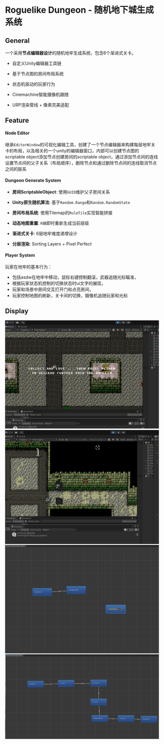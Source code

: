 # Roguelike Dungeon - 随机地下城生成系统  

## General

一个采用**节点编辑器设计**的随机地牢生成系统，包含6个渐进式关卡。

- 自定义Unity编辑器工具链

- 基于节点图的房间布局系统

- 状态机驱动的玩家行为

- Cinemachine智能摄像机跟随

- URP渲染管线 + 像素完美适配

 

## Feature

#### Node Editor

继承`EditorWindow`的可视化编辑工具，创建了一个节点编辑器来构建每层地牢关卡的布局，以及相关的一个unity的编辑器窗口，内部可以创建节点图的scriptable object添加节点创建房间的scriptable object，通过添加节点间的连线设置节点间的父子关系（布局顺序），删除节点和通过删除节点间的连线取消节点之间的联系

 

#### Dungeon  Generate System

- **房间ScriptableObject**: 使用`GUID`维护父子房间关系

- **Unity原生随机算法**: 基于`Random.Range`和`Random.RandomState`

- **房间布局系统**: 使用Tilemap的`RuleTile`实现智能拼接

- **动态地图重置**: `R键`即时重新生成当前层级

- **渐进式关卡**: 6层地牢难度递增设计

- **分层渲染**: Sorting Layers + Pixel Perfect

 

#### Player System

玩家在地牢的基本行为：

- 包括asdw在地牢中移动，鼠标右键控制翻滚，武器追随光标瞄准，
- 根据玩家状态机控制的切换状态时ui文字的展现，
- 玩家和场景中房间交互打开门和点亮房间，
- 玩家控制地图的刷新，关卡间的切换，摄像机追随玩家和光标

## Display

<img src="Image\0.png" alt="0" style="zoom:50%;" />

<img src="Image\1.png" alt="1" style="zoom:50%;" />

<img src="Image\2.png" alt="2" style="zoom:50%;" />

<img src="Image\3.jpg" alt="3" style="zoom:50%;" />